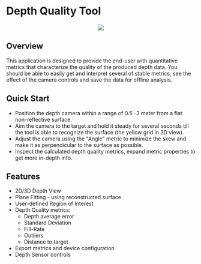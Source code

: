 # Depth Quality Tool

<p align="center"><img src="res/depth_quality_glimpse.gif" /></p>

## Overview

This application is designed to provide the end-user with quantitative metrics that characterize the quality of the produced depth data.
You should be able to easily get and interpret several of stable metrics, see the effect of the camera controls and save the data for offline analysis.

## Quick Start
* Position the depth camera within a range of 0.5 -3 meter from a flat non-reflective surface.
* Aim the camera to the target and hold it steady for several seconds till the tool is able to recognize the surface (the yellow grid in 3D view).
* Adjust the camera using the "Angle" metric to minimize the skew and make it as  perpendicular to the surface as possible.
* Inspect the calculated depth quality metrics, expand metric properties to get more in-depth info.

## Features
* 2D/3D Depth View
* Plane Fitting - using reconstructed surface
* User-defined Region of Interest
* Depth Quality metrics:
  * Depth average error
  * Standard Deviation
  * Fill-Rate
  * Outliers
  * Distance to target
* Export metrics and device configuration
* Depth Sensor controls
